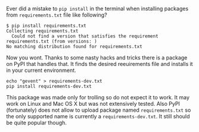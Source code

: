 Ever did a mistake to `pip install` in the terminal when installing packages
from `requirements.txt` file like following?

    $ pip install requirements.txt
    Collecting requirements.txt
      Could not find a version that satisfies the requirement requirements.txt (from versions: )
    No matching distribution found for requirements.txt

Now you wont. Thanks to some nasty hacks and tricks there is a package on PyPI
that handles that. It finds the desired reeuirements file and installs it in
your current environment.

    echo "gevent" > requirements-dev.txt
    pip install requirements-dev.txt

This package was made only for trolling so do not expect it to work. It may
work on Linux and Mac OS X but was not extensively tested. Also PyPI
(fortunately) does not allow to upload package named `requirements.txt` so the
only supported name is currently a `requirements-dev.txt`. It still should be
quite popular though.
